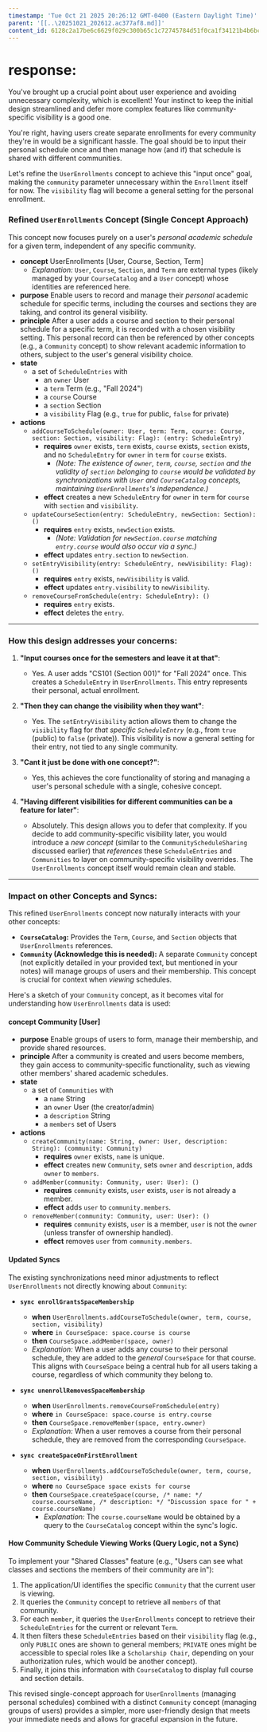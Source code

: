 ```yaml
---
timestamp: 'Tue Oct 21 2025 20:26:12 GMT-0400 (Eastern Daylight Time)'
parent: '[[..\20251021_202612.ac377af8.md]]'
content_id: 6128c2a17be6c6629f029c300b65c1c72745784d51f0ca1f34121b4b6bc9499a
---
```


# response:

You've brought up a crucial point about user experience and avoiding unnecessary complexity, which is excellent! Your instinct to keep the initial design streamlined and defer more complex features like community-specific visibility is a good one.

You're right, having users create separate enrollments for every community they're in would be a significant hassle. The goal should be to input their personal schedule once and then manage how (and if) that schedule is shared with different communities.

Let's refine the `UserEnrollments` concept to achieve this "input once" goal, making the `community` parameter unnecessary within the `Enrollment` itself for now. The `visibility` flag will become a general setting for the personal enrollment.

### Refined `UserEnrollments` Concept (Single Concept Approach)

This concept now focuses purely on a user's *personal academic schedule* for a given term, independent of any specific community.

* **concept** UserEnrollments \[User, Course, Section, Term]
  * *Explanation:* `User`, `Course`, `Section`, and `Term` are external types (likely managed by your `CourseCatalog` and a `User` concept) whose identities are referenced here.
* **purpose**
  Enable users to record and manage their *personal* academic schedule for specific terms, including the courses and sections they are taking, and control its general visibility.
* **principle**
  After a user adds a course and section to their personal schedule for a specific term, it is recorded with a chosen visibility setting. This personal record can then be referenced by other concepts (e.g., a `Community` concept) to show relevant academic information to others, subject to the user's general visibility choice.
* **state**
  * a set of `ScheduleEntries` with
    * an `owner` User
    * a `term` Term (e.g., "Fall 2024")
    * a `course` Course
    * a `section` Section
    * a `visibility` Flag (e.g., `true` for public, `false` for private)
* **actions**
  * `addCourseToSchedule(owner: User, term: Term, course: Course, section: Section, visibility: Flag): (entry: ScheduleEntry)`
    * **requires** `owner` exists, `term` exists, `course` exists, `section` exists, and no `ScheduleEntry` for `owner` in `term` for `course` exists.
      * *(Note: The existence of `owner`, `term`, `course`, `section` and the validity of `section` belonging to `course` would be validated by synchronizations with `User` and `CourseCatalog` concepts, maintaining `UserEnrollments`'s independence.)*
    * **effect** creates a new `ScheduleEntry` for `owner` in `term` for `course` with `section` and `visibility`.
  * `updateCourseSection(entry: ScheduleEntry, newSection: Section): ()`
    * **requires** `entry` exists, `newSection` exists.
      * *(Note: Validation for `newSection.course` matching `entry.course` would also occur via a sync.)*
    * **effect** updates `entry.section` to `newSection`.
  * `setEntryVisibility(entry: ScheduleEntry, newVisibility: Flag): ()`
    * **requires** `entry` exists, `newVisibility` is valid.
    * **effect** updates `entry.visibility` to `newVisibility`.
  * `removeCourseFromSchedule(entry: ScheduleEntry): ()`
    * **requires** `entry` exists.
    * **effect** deletes the `entry`.

***

### How this design addresses your concerns:

1. **"Input courses once for the semesters and leave it at that"**:
   * Yes. A user adds "CS101 (Section 001)" for "Fall 2024" once. This creates a `ScheduleEntry` in `UserEnrollments`. This entry represents their personal, actual enrollment.

2. **"Then they can change the visibility when they want"**:
   * Yes. The `setEntryVisibility` action allows them to change the `visibility` flag for *that specific `ScheduleEntry`* (e.g., from `true` (public) to `false` (private)). This visibility is now a general setting for their entry, not tied to any single community.

3. **"Cant it just be done with one concept?"**:
   * Yes, this achieves the core functionality of storing and managing a user's personal schedule with a single, cohesive concept.

4. **"Having different visibilities for different communities can be a feature for later"**:
   * Absolutely. This design allows you to defer that complexity. If you decide to add community-specific visibility later, you would introduce a *new concept* (similar to the `CommunityScheduleSharing` discussed earlier) that *references* these `ScheduleEntries` and `Communities` to layer on community-specific visibility overrides. The `UserEnrollments` concept itself would remain clean and stable.

***

### Impact on other Concepts and Syncs:

This refined `UserEnrollments` concept now naturally interacts with your other concepts:

* **`CourseCatalog`:** Provides the `Term`, `Course`, and `Section` objects that `UserEnrollments` references.
* **`Community` (Acknowledge this is needed):** A separate `Community` concept (not explicitly detailed in your provided text, but mentioned in your notes) will manage groups of users and their membership. This concept is crucial for context when *viewing* schedules.

Here's a sketch of your `Community` concept, as it becomes vital for understanding how `UserEnrollments` data is used:

#### concept Community \[User]

* **purpose** Enable groups of users to form, manage their membership, and provide shared resources.
* **principle** After a community is created and users become members, they gain access to community-specific functionality, such as viewing other members' shared academic schedules.
* **state**
  * a set of `Communities` with
    * a `name` String
    * an `owner` User (the creator/admin)
    * a `description` String
    * a `members` set of Users
* **actions**
  * `createCommunity(name: String, owner: User, description: String): (community: Community)`
    * **requires** `owner` exists, `name` is unique.
    * **effect** creates new `Community`, sets `owner` and `description`, adds `owner` to `members`.
  * `addMember(community: Community, user: User): ()`
    * **requires** `community` exists, `user` exists, `user` is not already a member.
    * **effect** adds `user` to `community.members`.
  * `removeMember(community: Community, user: User): ()`
    * **requires** `community` exists, `user` is a member, `user` is not the `owner` (unless transfer of ownership handled).
    * **effect** removes `user` from `community.members`.

#### Updated Syncs

The existing synchronizations need minor adjustments to reflect `UserEnrollments` not directly knowing about `Community`:

* **`sync enrollGrantsSpaceMembership`**
  * **when** `UserEnrollments.addCourseToSchedule(owner, term, course, section, visibility)`
  * **where** `in CourseSpace: space.course is course`
  * **then** `CourseSpace.addMember(space, owner)`
  * *Explanation:* When a user adds any course to their personal schedule, they are added to the *general* `CourseSpace` for that course. This aligns with `CourseSpace` being a central hub for all users taking a course, regardless of which community they belong to.

* **`sync unenrollRemovesSpaceMembership`**
  * **when** `UserEnrollments.removeCourseFromSchedule(entry)`
  * **where** `in CourseSpace: space.course is entry.course`
  * **then** `CourseSpace.removeMember(space, entry.owner)`
  * *Explanation:* When a user removes a course from their personal schedule, they are removed from the corresponding `CourseSpace`.

* **`sync createSpaceOnFirstEnrollment`**
  * **when** `UserEnrollments.addCourseToSchedule(owner, term, course, section, visibility)`
  * **where** `no CourseSpace space exists for course`
  * **then** `CourseSpace.createSpace(course, /* name: */ course.courseName, /* description: */ "Discussion space for " + course.courseName)`
    * *Explanation:* The `course.courseName` would be obtained by a query to the `CourseCatalog` concept within the sync's logic.

#### How Community Schedule Viewing Works (Query Logic, not a Sync)

To implement your "Shared Classes" feature (e.g., "Users can see what classes and sections the members of their community are in"):

1. The application/UI identifies the specific `Community` that the current user is viewing.
2. It queries the `Community` concept to retrieve all `members` of that community.
3. For each `member`, it queries the `UserEnrollments` concept to retrieve their `ScheduleEntries` for the current or relevant `Term`.
4. It then filters these `ScheduleEntries` based on their `visibility` flag (e.g., only `PUBLIC` ones are shown to general members; `PRIVATE` ones might be accessible to special roles like a `Scholarship Chair`, depending on your authorization rules, which would be another concept).
5. Finally, it joins this information with `CourseCatalog` to display full course and section details.

This revised single-concept approach for `UserEnrollments` (managing personal schedules) combined with a distinct `Community` concept (managing groups of users) provides a simpler, more user-friendly design that meets your immediate needs and allows for graceful expansion in the future.
